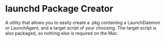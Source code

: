 # launchd Package Creator
A utility that allows you to easily create a .pkg containing a LaunchDaemon or LaunchAgent, and a target script of your choosing. The target script is also packaged, so nothing else is required on the Mac.
